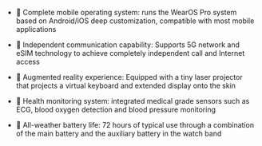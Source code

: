 - 	Complete mobile operating system: runs the WearOS Pro system based on Android/iOS deep customization, compatible with most mobile applications

- 	Independent communication capability: Supports 5G network and eSIM technology to achieve completely independent call and Internet access

- 	Augmented reality experience: Equipped with a tiny laser projector that projects a virtual keyboard and extended display onto the skin

- 	Health monitoring system: integrated medical grade sensors such as ECG, blood oxygen detection and blood pressure monitoring

- 	All-weather battery life: 72 hours of typical use through a combination of the main battery and the auxiliary battery in the watch band

